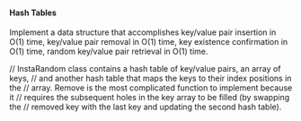 #### Hash Tables

Implement a data structure that accomplishes key/value pair insertion in O(1)
time, key/value pair removal in O(1) time, key existence confirmation in O(1)
time, random key/value pair retrieval in O(1) time.

// InstaRandom class contains a hash table of key/value pairs, an array of keys,
// and another hash table that maps the keys to their index positions in the
// array. Remove is the most complicated function to implement because it
// requires the subsequent holes in the key array to be filled (by swapping the
// removed key with the last key and updating the second hash table).
